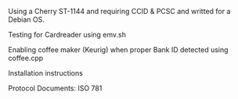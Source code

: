 Using a Cherry ST-1144 and requiring CCID & PCSC and writted for a Debian OS.

Testing for Cardreader using emv.sh

Enabling coffee maker (Keurig) when proper Bank ID detected using coffee.cpp

Installation instructions

Protocol Documents: ISO 781
